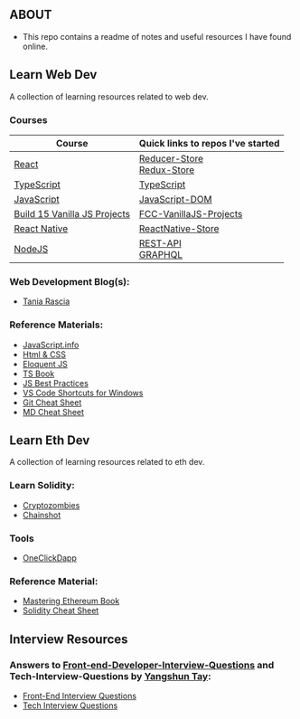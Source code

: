 ## ABOUT

- This repo contains a readme of notes and useful resources I have found online.

## Learn Web Dev

A collection of learning resources related to web dev.

### Courses

| Course                                                                         | Quick links to repos I've started                                                                                               |
| ------------------------------------------------------------------------------ | ------------------------------------------------------------------------------------------------------------------------------- |
| [React](https://www.udemy.com/course/react-the-complete-guide-incl-redux/)     | [Reducer-Store](https://github.com/WebDevBernard/Reducer-Store)<br/>[Redux-Store](https://github.com/WebDevBernard/Redux-Store) |
| [TypeScript](https://www.udemy.com/course/understanding-typescript/)           | [TypeScript](https://github.com/WebDevBernard/TypeScript)                                                                       |
| [JavaScript](https://www.udemy.com/course/understanding-typescript/)           | [JavaScript-DOM](https://github.com/WebDevBernard/JavaScript-DOM)                                                               |
| [Build 15 Vanilla JS Projects](https://www.youtube.com/watch?v=3PHXvlpOkf4)    | [FCC-VanillaJS-Projects](https://github.com/WebDevBernard/FCC-VanillaJS-Projects)                                               |
| [React Native](https://www.udemy.com/course/react-native-the-practical-guide/) | [ReactNative-Store](https://github.com/WebDevBernard/ReactNative-Store)                                                         |
| [NodeJS](https://www.udemy.com/course/nodejs-the-complete-guide/)              | [REST-API](https://github.com/WebDevBernard/REST-API)<br/>[GRAPHQL](https://github.com/WebDevBernard/GraphQL)                   |

### Web Development Blog(s):

- [Tania Rascia](https://www.taniarascia.com/blog/)

### Reference Materials:

- [JavaScript.info](https://javascript.info/)
- [Html & CSS](https://wtf.tw/ref/duckett.pdf)
- [Eloquent JS](https://eloquentjavascript.net/Eloquent_JavaScript.pdf)
- [TS Book](https://basarat.gitbook.io/typescript/)
- [JS Best Practices](https://github.com/airbnb/javascript)
- [VS Code Shortcuts for Windows](https://code.visualstudio.com/shortcuts/keyboard-shortcuts-windows.pdf)
- [Git Cheat Sheet](https://rogerdudler.github.io/git-guide/files/git_cheat_sheet.pdf)
- [MD Cheat Sheet](https://github.com/adam-p/markdown-here/wiki/Markdown-Cheatsheet)

## Learn Eth Dev

A collection of learning resources related to eth dev.

### Learn Solidity:

- [Cryptozombies](https://cryptozombies.io/)
- [Chainshot](https://www.chainshot.com/learn/solidity)

### Tools

- [OneClickDapp](https://oneclickdapp.com/)

### Reference Material:

- [Mastering Ethereum Book](https://cypherpunks-core.github.io/ethereumbook/01what-is.html)<br />
- [Solidity Cheat Sheet](https://github.com/manojpramesh/solidity-cheatsheet)

## Interview Resources

### Answers to [Front-end-Developer-Interview-Questions](https://github.com/h5bp/Front-end-Developer-Interview-Questions) and Tech-Interview-Questions by [Yangshun Tay](https://github.com/yangshun):

- [Front-End Interview Questions](https://frontendinterviewhandbook.com/)
- [Tech Interview Questions](https://techinterviewhandbook.org/)
